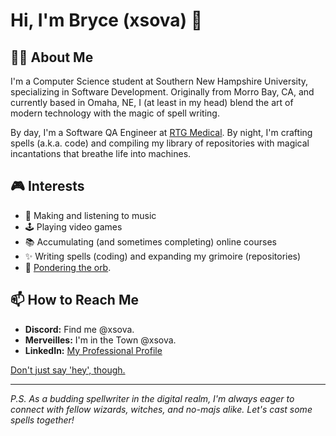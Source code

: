 # Hi, I'm Bryce (xsova) 👋

## 👨‍💻 About Me

I'm a Computer Science student at Southern New Hampshire University, specializing in Software Development. Originally from Morro Bay, CA, and currently based in Omaha, NE, I (at least in my head) blend the art of modern technology with the magic of spell writing.

By day, I'm a Software QA Engineer at [RTG Medical](https://rtgmedical.com/). By night, I'm crafting spells (a.k.a. code) and compiling my library of repositories with magical incantations that breathe life into machines.

## 🎮 Interests

- 🎵 Making and listening to music
- 🕹️ Playing video games
- 📚 Accumulating (and sometimes completing) online courses
- ✨ Writing spells (coding) and expanding my grimoire (repositories)
- 🔮 [Pondering the orb](https://orbsimulator.glitch.me).

## 📫 How to Reach Me

- **Discord:** Find me @xsova.
- **Merveilles:** I'm in the Town @xsova.
- **LinkedIn:** [My Professional Profile](https://www.linkedin.com/in/brycexsova)

[Don't just say 'hey', though.](https://nohello.net/en/)

---

*P.S. As a budding spellwriter in the digital realm, I'm always eager to connect with fellow wizards, witches, and no-majs alike. Let's cast some spells together!*


